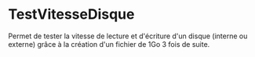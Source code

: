# TestVitesseDisque


Permet de tester la vitesse de lecture et d'écriture d'un disque (interne ou externe) grâce à la création d'un fichier de 1Go 3 fois de suite.
